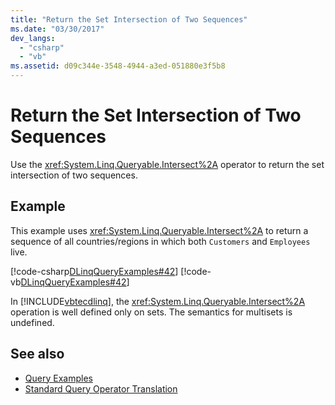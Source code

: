 ```yaml
---
title: "Return the Set Intersection of Two Sequences"
ms.date: "03/30/2017"
dev_langs: 
  - "csharp"
  - "vb"
ms.assetid: d09c344e-3548-4944-a3ed-051880e3f5b8
---
```

# Return the Set Intersection of Two Sequences
Use the <xref:System.Linq.Queryable.Intersect%2A> operator to return the set intersection of two sequences.  
  
## Example  
 This example uses <xref:System.Linq.Queryable.Intersect%2A> to return a sequence of all countries/regions in which both `Customers` and `Employees` live.  
  
 [!code-csharp[DLinqQueryExamples#42](../../../../../../samples/snippets/csharp/VS_Snippets_Data/DLinqQueryExamples/cs/Program.cs#42)]
 [!code-vb[DLinqQueryExamples#42](../../../../../../samples/snippets/visualbasic/VS_Snippets_Data/DLinqQueryExamples/vb/Module1.vb#42)]  
  
 In [!INCLUDE[vbtecdlinq](../../../../../../includes/vbtecdlinq-md.md)], the <xref:System.Linq.Queryable.Intersect%2A> operation is well defined only on sets. The semantics for multisets is undefined.  
  
## See also

- [Query Examples](query-examples.md)
- [Standard Query Operator Translation](standard-query-operator-translation.md)
